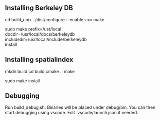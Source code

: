 ## Installing Berkeley DB

cd build_unix
../dist/configure --enable-cxx
make

sudo make prefix=/usr/local \
docdir=/usr/local/docs/berkeleydb \
includedir=/usr/local/include/berkeleydb \
install

## Installing spatialindex

mkdir build
cd build
cmake ..
make

sudo make install

## Debugging

Run build_debug.sh. Binaries will be placed under debug/bin. 
You can then start debugging using vscode. Edit .vscode/launch.json if needed.
